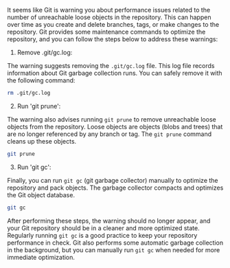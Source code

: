 It seems like Git is warning you about performance issues related to the number of unreachable loose objects in the repository. This can happen over time as you create and delete branches, tags, or make changes to the repository. Git provides some maintenance commands to optimize the repository, and you can follow the steps below to address these warnings:

1. Remove .git/gc.log:

The warning suggests removing the `.git/gc.log` file. This log file records information about Git garbage collection runs. You can safely remove it with the following command:

```bash
rm .git/gc.log
```

2. Run 'git prune':

The warning also advises running `git prune` to remove unreachable loose objects from the repository. Loose objects are objects (blobs and trees) that are no longer referenced by any branch or tag. The `git prune` command cleans up these objects.

```bash
git prune
```

3. Run 'git gc':

Finally, you can run `git gc` (git garbage collector) manually to optimize the repository and pack objects. The garbage collector compacts and optimizes the Git object database.

```bash
git gc
```

After performing these steps, the warning should no longer appear, and your Git repository should be in a cleaner and more optimized state. Regularly running `git gc` is a good practice to keep your repository performance in check. Git also performs some automatic garbage collection in the background, but you can manually run `git gc` when needed for more immediate optimization.